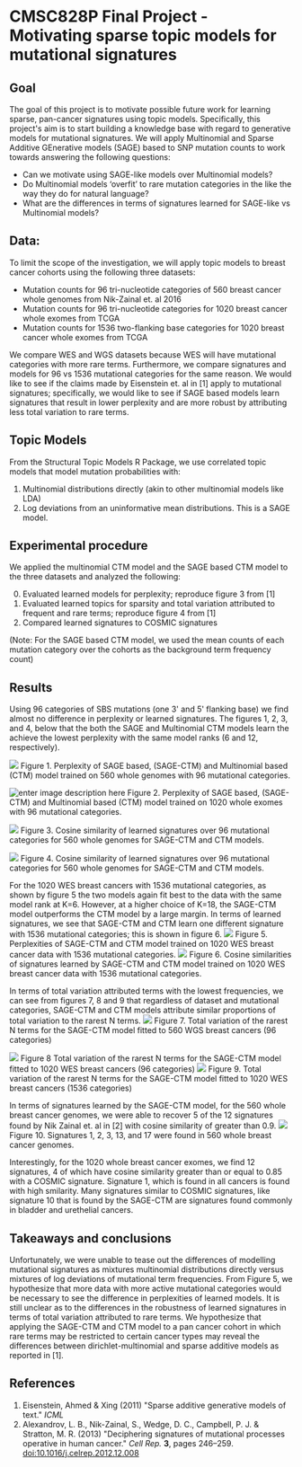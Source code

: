 # CMSC828P Final Project - Motivating sparse topic models for mutational signatures

## Goal
The goal of this project is to motivate possible future work for learning sparse, pan-cancer signatures using topic models. Specifically, this project's aim is to start building a knowledge base with regard to generative models for mutational signatures. We will apply Multinomial and Sparse Additive GEnerative models (SAGE) based to SNP mutation counts to work towards answering the following questions:

-   Can we motivate using SAGE-like models over Multinomial models?    
-   Do Multinomial models ‘overfit’ to rare mutation categories in the like the way they do for natural language?
-   What are the differences in terms of signatures learned for SAGE-like vs Multinomial models?

## Data:
To limit the scope of the investigation, we will apply topic models to breast cancer cohorts using the following three datasets:

 -  Mutation counts for 96 tri-nucleotide categories of 560 breast cancer whole genomes from Nik-Zainal et. al 2016
 - Mutation counts for 96 tri-nucleotide categories for 1020 breast cancer whole exomes from TCGA
 - Mutation counts for 1536 two-flanking base categories for 1020 breast cancer whole exomes from TCGA
 
 We compare WES and WGS datasets because WES will have mutational categories with more rare terms. Furthermore, we compare signatures and models for 96 vs 1536 mutational categories for the same reason. We would like to see if the claims made by Eisenstein et. al in [1] apply to mutational signatures; specifically, we would like to see if SAGE based models learn signatures that result in lower perplexity and are more robust by attributing less total variation to rare terms.

## Topic Models
From the Structural Topic Models R Package, we use correlated topic models that model mutation probabilities with:

 1. Multinomial distributions directly (akin to other multinomial models like LDA)
 2. Log deviations from an uninformative mean distributions. This is a SAGE model.

## Experimental procedure
We applied the multinomial CTM model and the SAGE based CTM model to the three datasets and analyzed the following:

0. Evaluated learned models for perplexity; reproduce figure 3 from [1]
1. Evaluated learned topics for sparsity and total variation attributed to frequent and rare terms; reproduce figure 4 from [1]
2. Compared learned signatures to COSMIC signatures

(Note: For the SAGE based CTM model, we used the mean counts of each mutation category over the cohorts as the background term frequency count)

## Results

Using 96 categories of SBS mutations (one 3' and 5' flanking base) we find almost no difference in perplexity or learned signatures. The figures 1, 2, 3, and 4, below that the both the SAGE and Multinomial CTM models learn the achieve the lowest perplexity with the same model ranks (6 and 12, respectively).

![](https://github.com/theJasonFan/signatures-from-sparse-topic-models/blob/master/output/nz2016/perplexities_boxplot.png?raw=true)
Figure 1. Perplexity of SAGE based, (SAGE-CTM) and Multinomial based (CTM) model trained on 560 whole genomes with 96 mutational categories.

![enter image description here](https://github.com/theJasonFan/signatures-from-sparse-topic-models/blob/master/output/tcga96/perplexities_boxplot.png?raw=true)
Figure 2. Perplexity of SAGE based, (SAGE-CTM) and Multinomial based (CTM) model trained on 1020 whole exomes with 96 mutational categories.

![](https://github.com/theJasonFan/signatures-from-sparse-topic-models/blob/master/output/nz2016/sage-vs-ctm-sigs.png?raw=true)
Figure 3. Cosine similarity of learned signatures over 96 mutational categories for 560 whole genomes for SAGE-CTM and CTM models.

![](https://github.com/theJasonFan/signatures-from-sparse-topic-models/blob/master/output/tcga96/sage-vs-ctm-sigs.png?raw=true)
Figure 4. Cosine similarity of learned signatures over 96 mutational categories for 560 whole genomes for SAGE-CTM and CTM models.


For the 1020 WES breast cancers with 1536 mutational categories, as shown by figure 5 the two models again fit best to the data with the same model rank at K=6. However, at a higher choice of K=18, the SAGE-CTM model outperforms the CTM model by a large margin. In terms of learned signatures, we see that SAGE-CTM and CTM learn one different signature with 1536 mutational categories; this is shown in figure 6.
![](https://github.com/theJasonFan/signatures-from-sparse-topic-models/blob/master/output/tcga1536/perplexities_boxplot.png?raw=true)
Figure 5. Perplexities of SAGE-CTM and CTM model trained on 1020 WES breast cancer data with 1536 mutational categories. 
![](https://github.com/theJasonFan/signatures-from-sparse-topic-models/blob/master/output/tcga1536/sage-vs-ctm-sigs.png?raw=true)
Figure 6. Cosine similarities of signatures learned by SAGE-CTM and CTM model trained on 1020 WES breast cancer data with 1536 mutational categories. 

In terms of total variation attributed terms with the lowest frequencies, we can see from figures 7, 8 and 9 that regardless of dataset and mutational categories, SAGE-CTM and CTM models attribute similar proportions of total variation to the rarest N terms.
![](https://github.com/theJasonFan/signatures-from-sparse-topic-models/blob/master/output/nz2016/total_variation.png?raw=true)
Figure 7. Total variation of the rarest N terms for the SAGE-CTM model fitted to 560 WGS breast cancers (96 categories)

![](https://github.com/theJasonFan/signatures-from-sparse-topic-models/blob/master/output/tcga96/total_variation.png?raw=true)
Figure 8 Total variation of the rarest N terms for the SAGE-CTM model fitted to 1020 WES breast cancers (96 categories)
![](https://github.com/theJasonFan/signatures-from-sparse-topic-models/blob/master/output/tcga1536/total_variation.png?raw=true)
Figure 9. Total variation of the rarest N terms for the SAGE-CTM model fitted to 1020 WES breast cancers (1536 categories)

In terms of signatures learned by the SAGE-CTM model, for the 560 whole breast cancer genomes, we were able to recover 5 of the 12 signatures found by Nik Zainal et. al in [2] with cosine similarity of greater than 0.9. 
![](https://github.com/theJasonFan/signatures-from-sparse-topic-models/blob/master/output/nz2016/SAGE-CTM-vs-COSMIC-sigs.png?raw=true)
Figure 10. Signatures 1, 2, 3, 13, and 17 were found in 560 whole breast cancer genomes.

Interestingly, for the 1020 whole breast cancer exomes, we find 12 signatures, 4 of which have cosine similarity greater than or equal to 0.85 with a COSMIC signature. Signature 1, which is found in all cancers is found with high smilarity. Many signatures similar to COSMIC signatures, like signature 10 that is found by the SAGE-CTM are signatures found commonly in bladder and urethelial cancers.

## Takeaways and conclusions
Unfortunately, we were unable to tease out the differences of modelling mutational signatures as mixtures multinomial distributions directly versus mixtures of log deviations of mutational term frequencies. From Figure 5, we hypothesize that more data with more active mutational categories would be necessary to see the difference in perplexities of learned models. It is still unclear as to the differences in the robustness of learned signatures in terms of total variation attributed to rare terms. We hypothesize that applying the SAGE-CTM and CTM model to a pan cancer cohort in which rare terms may be restricted to certain cancer types may reveal the differences between dirichlet-multinomial and sparse additive models as reported in [1].

## References
  
1.  Eisenstein, Ahmed & Xing (2011) "Sparse additive generative models of text."  _ICML_
2. Alexandrov, L. B., Nik-Zainal, S., Wedge, D. C., Campbell, P. J. & Stratton, M. R. (2013) "Deciphering signatures of mutational processes operative in human cancer." _Cell Rep._  **3**, pages 246–259. [doi:10.1016/j.celrep.2012.12.008](https://doi.org/10.1016/j.celrep.2012.12.008)